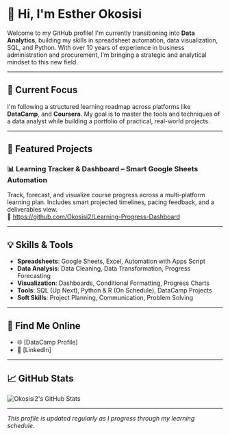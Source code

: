 # 👋 Hi, I'm Esther Okosisi

Welcome to my GitHub profile! I'm currently transitioning into **Data Analytics**, building my skills in spreadsheet automation, data visualization, SQL, and Python. With over 10 years of experience in business administration and procurement, I’m bringing a strategic and analytical mindset to this new field.

---

## 🚀 Current Focus

I'm following a structured learning roadmap across platforms like **DataCamp**, and **Coursera**. My goal is to master the tools and techniques of a data analyst while building a portfolio of practical, real-world projects.

---

## 📂 Featured Projects

### 📊 Learning Tracker & Dashboard – Smart Google Sheets Automation  
Track, forecast, and visualize course progress across a multi-platform learning plan. Includes smart projected timelines, pacing feedback, and a deliverables view.  
🔗 https://github.com/Okosisi2/Learning-Progress-Dashboard

---

## 💡 Skills & Tools

- **Spreadsheets**: Google Sheets, Excel, Automation with Apps Script  
- **Data Analysis**: Data Cleaning, Data Transformation, Progress Forecasting  
- **Visualization**: Dashboards, Conditional Formatting, Progress Charts  
- **Tools**: SQL (Up Next), Python & R (On Schedule), DataCamp Projects  
- **Soft Skills**: Project Planning, Communication, Problem Solving

---

## 🔗 Find Me Online

- 🌐 [DataCamp Profile]
- 💼 [LinkedIn]

---

## 📈 GitHub Stats 

![Okosisi2's GitHub Stats](https://github-readme-stats.vercel.app/api?username=okosisi2&show_icons=true&theme=radical&count_private=true)


---

_This profile is updated regularly as I progress through my learning schedule._

